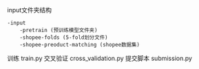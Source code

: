 input文件夹结构
```
-input
    -pretrain (预训练模型文件夹)
    -shopee-folds (5-fold划分文件)
    -shopee-preoduct-matching (shopee数据集)
```
训练
train.py
交叉验证
cross_validation.py
提交脚本
submission.py
